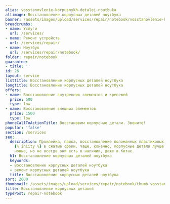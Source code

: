 ```yaml
---
alias: vosstanovlenie-korpusnykh-detalei-noutbuka
altimage: Восстановление корпусных деталей ноутбука
banner: /assets/images/upload/services/repair/notebook/vosstanovlenie-korpusnykh-detalei-noutbuka.jpg
breadcrumbs:
- name: Услуги
  url: /services/
- name: Ремонт устройств
  url: /services/repair/
- name: Ноутбук
  url: /services/repair/notebook/
folder: repair/notebook
guarantee:
- title: ''
id: 26
layout: service
listtitle: Восстановление корпусных деталей ноутбука
longtitle: Восстановление корпусных деталей ноутбука
offers:
- name: Восстановление внутренних элементов и крепежей
  price: 500
  type: low
- name: Восстановление внешних элементов
  price: 1500
  type: low
phoneCallToActionTitle: Восстановим корпусные детали. Звоните!
popular: 'false'
section: /services
seo:
  description: Проклейка, пайка, восстановление поломанных пластиковых корпусных деталей
    {% inCity %} в сжатые сроки. Чаще, конечно, корпусные детали лучше поменять на
    новые, но не всегда они есть в наличии, даже в Китае.
  h1: Восстановление корпусных деталей ноутбука
  keywords:
  - Восстановление корпусных деталей ноутбука
  - ремонт корпусных деталей ноутбука
  title: Восстановление корпусных деталей ноутбука
sort: 2600
thumbnail: /assets/images/upload/services/repair/notebook/thumb_vosstanovlenie-korpusnykh-detalei-noutbuka.jpg
title: Восстановление корпусных деталей
typePost: repair-notebook
---
```

